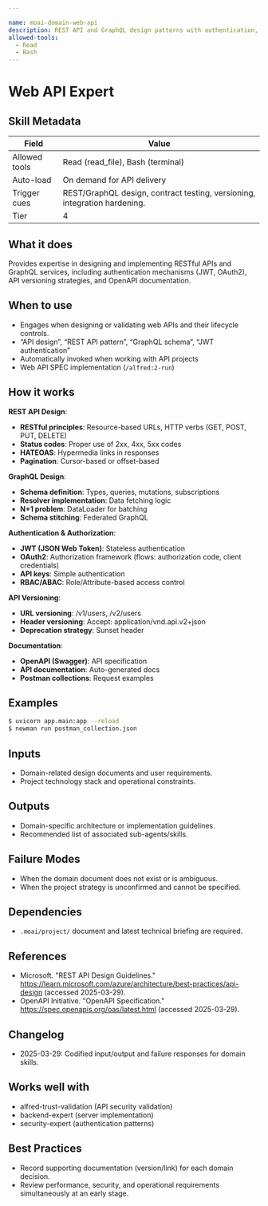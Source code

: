 ```yaml
---

name: moai-domain-web-api
description: REST API and GraphQL design patterns with authentication, versioning, and OpenAPI documentation. Use when working on web API contracts scenarios.
allowed-tools:
  - Read
  - Bash
---
```


# Web API Expert

## Skill Metadata
| Field | Value |
| ----- | ----- |
| Allowed tools | Read (read_file), Bash (terminal) |
| Auto-load | On demand for API delivery |
| Trigger cues | REST/GraphQL design, contract testing, versioning, integration hardening. |
| Tier | 4 |

## What it does

Provides expertise in designing and implementing RESTful APIs and GraphQL services, including authentication mechanisms (JWT, OAuth2), API versioning strategies, and OpenAPI documentation.

## When to use

- Engages when designing or validating web APIs and their lifecycle controls.
- “API design”, “REST API pattern”, “GraphQL schema”, “JWT authentication”
- Automatically invoked when working with API projects
- Web API SPEC implementation (`/alfred:2-run`)

## How it works

**REST API Design**:
- **RESTful principles**: Resource-based URLs, HTTP verbs (GET, POST, PUT, DELETE)
- **Status codes**: Proper use of 2xx, 4xx, 5xx codes
- **HATEOAS**: Hypermedia links in responses
- **Pagination**: Cursor-based or offset-based

**GraphQL Design**:
- **Schema definition**: Types, queries, mutations, subscriptions
- **Resolver implementation**: Data fetching logic
- **N+1 problem**: DataLoader for batching
- **Schema stitching**: Federated GraphQL

**Authentication & Authorization**:
- **JWT (JSON Web Token)**: Stateless authentication
- **OAuth2**: Authorization framework (flows: authorization code, client credentials)
- **API keys**: Simple authentication
- **RBAC/ABAC**: Role/Attribute-based access control

**API Versioning**:
- **URL versioning**: /v1/users, /v2/users
- **Header versioning**: Accept: application/vnd.api.v2+json
- **Deprecation strategy**: Sunset header

**Documentation**:
- **OpenAPI (Swagger)**: API specification
- **API documentation**: Auto-generated docs
- **Postman collections**: Request examples

## Examples
```bash
$ uvicorn app.main:app --reload
$ newman run postman_collection.json
```

## Inputs
- Domain-related design documents and user requirements.
- Project technology stack and operational constraints.

## Outputs
- Domain-specific architecture or implementation guidelines.
- Recommended list of associated sub-agents/skills.

## Failure Modes
- When the domain document does not exist or is ambiguous.
- When the project strategy is unconfirmed and cannot be specified.

## Dependencies
- `.moai/project/` document and latest technical briefing are required.

## References
- Microsoft. "REST API Design Guidelines." https://learn.microsoft.com/azure/architecture/best-practices/api-design (accessed 2025-03-29).
- OpenAPI Initiative. "OpenAPI Specification." https://spec.openapis.org/oas/latest.html (accessed 2025-03-29).

## Changelog
- 2025-03-29: Codified input/output and failure responses for domain skills.

## Works well with

- alfred-trust-validation (API security validation)
- backend-expert (server implementation)
- security-expert (authentication patterns)

## Best Practices
- Record supporting documentation (version/link) for each domain decision.
- Review performance, security, and operational requirements simultaneously at an early stage.
